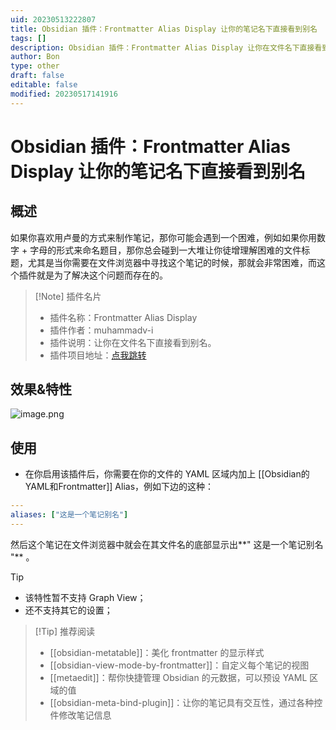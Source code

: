 ```yaml
---
uid: 20230513222807
title: Obsidian 插件：Frontmatter Alias Display 让你的笔记名下直接看到别名
tags: []
description: Obsidian 插件：Frontmatter Alias Display 让你在文件名下直接看到别名
author: Bon
type: other
draft: false
editable: false
modified: 20230517141916
---
```


# Obsidian 插件：Frontmatter Alias Display 让你的笔记名下直接看到别名

## 概述

如果你喜欢用卢曼的方式来制作笔记，那你可能会遇到一个困难，例如如果你用数字 + 字母的形式来命名题目，那你总会碰到一大堆让你徒增理解困难的文件标题，尤其是当你需要在文件浏览器中寻找这个笔记的时候，那就会非常困难，而这个插件就是为了解决这个问题而存在的。

> [!Note] 插件名片
> - 插件名称：Frontmatter Alias Display
> - 插件作者：muhammadv-i
> - 插件说明：让你在文件名下直接看到别名。
> - 插件项目地址：[点我跳转](https://github.com/muhammadv-i/obsidian-frontmatter-alias-display)

## 效果&特性

![image.png](https://cdn.pkmer.cn/images/20230514131806.png!pkmer)

## 使用

- 在你启用该插件后，你需要在你的文件的 YAML 区域内加上 [[Obsidian的YAML和Frontmatter]] Alias，例如下边的这种：

```yaml
---
aliases: ["这是一个笔记别名"]
---
```

然后这个笔记在文件浏览器中就会在其文件名的底部显示出**" 这是一个笔记别名 "** 。

> [!tip]
> - 该特性暂不支持 Graph View；
> - 还不支持其它的设置；

> [!Tip] 推荐阅读
> - [[obsidian-metatable]]：美化 frontmatter 的显示样式
> - [[obsidian-view-mode-by-frontmatter]]：自定义每个笔记的视图
> - [[metaedit]]：帮你快捷管理 Obsidian 的元数据，可以预设 YAML 区域的值
> - [[obsidian-meta-bind-plugin]]：让你的笔记具有交互性，通过各种控件修改笔记信息